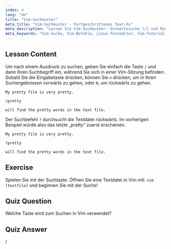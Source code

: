 ```yaml
---
index: 4
lang: "de"
title: "Vim-Suchmuster"
meta_title: "Vim-Suchmuster - Fortgeschrittenes Text-Fu"
meta_description: "Lernen Sie Vim-Suchmuster: Vorwärtssuche (/) und Rückwärtssuche (?). Navigieren Sie mit 'n' und 'N' durch die Ergebnisse. Verbessern Sie noch heute Ihre Vim-Fähigkeiten!"
meta_keywords: "Vim-Suche, Vim-Befehle, Linux-Texteditor, Vim-Tutorial, Vim-Anleitung, Vim für Anfänger"
---
```


## Lesson Content

Um nach einem Ausdruck zu suchen, geben Sie einfach die Taste `/` und dann Ihren Suchbegriff ein, während Sie sich in einer Vim-Sitzung befinden. Sobald Sie die Eingabetaste drücken, können Sie `n` drücken, um in Ihren Suchergebnissen vorwärts zu gehen, oder `N`, um rückwärts zu gehen.

```plaintext
My pretty file is very pretty.

/pretty

will find the pretty words in the text file.
```

Der Suchbefehl `?` durchsucht die Textdatei rückwärts. Im vorherigen Beispiel würde also das letzte „pretty“ zuerst erscheinen.

```plaintext
My pretty file is very pretty.

?pretty

will find the pretty words in the text file.
```

## Exercise

Spielen Sie mit der Suchtaste. Öffnen Sie eine Textdatei in Vim mit: `vim [textfile]` und beginnen Sie mit der Suche!

## Quiz Question

Welche Taste wird zum Suchen in Vim verwendet?

## Quiz Answer

/
